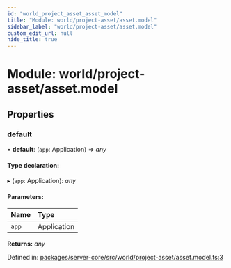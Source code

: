 ```yaml
---
id: "world_project_asset_asset_model"
title: "Module: world/project-asset/asset.model"
sidebar_label: "world/project-asset/asset.model"
custom_edit_url: null
hide_title: true
---
```


# Module: world/project-asset/asset.model

## Properties

### default

• **default**: (`app`: Application) => *any*

#### Type declaration:

▸ (`app`: Application): *any*

#### Parameters:

| Name | Type |
| :------ | :------ |
| `app` | Application |

**Returns:** *any*

Defined in: [packages/server-core/src/world/project-asset/asset.model.ts:3](https://github.com/xr3ngine/xr3ngine/blob/2d83606b6/packages/server-core/src/world/project-asset/asset.model.ts#L3)
